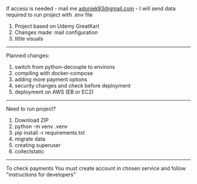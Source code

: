 If access is needed - mail me adoniek93@gmail.com - I will send data required to run project with .env file

1. Project based on Udemy GreatKart
2. Changes made: mail configuration
3. little visuals
--------------------------------------------------------------

Planned changes:
1. switch from python-decouple to environs
2. compiling with docker-compose
3. adding more payment options
4. security changes and check before deployment 
5. deployment on AWS (EB or EC2)
--------------------------------------------------------------
Need to run project?
1. Download ZIP
2. python -m venv .venv
3. pip install -r requirements.txt
4. migrate data
5. creating superuser
6. collectstatic
--------------------------------------------------------------
To check payments You must create account in chosen service and follow "instructions for developers"